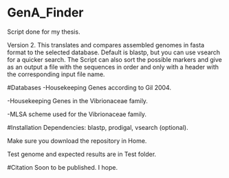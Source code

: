 # GenA_Finder
Script done for my thesis.

Version 2.
This translates and compares assembled genomes in fasta format to the selected database.
Default is blastp, but you can use vsearch for a quicker search.
The Script can also sort the possible markers and give as an output a file with the sequences in order and only with a header with the corresponding input file name.


#Databases
  -Housekeeping Genes according to Gil 2004.
  
  -Housekeeping Genes in the Vibrionaceae family.
  
  -MLSA scheme used for the Vibrionaceae family.


#Installation
Dependencies: blastp, prodigal, vsearch (optional).

Make sure you download the repository in Home.

Test genome and expected results are in Test folder.


#Citation
Soon to be published. I hope.
